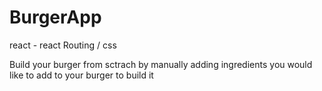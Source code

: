 # BurgerApp


react - react Routing / css 

Build your burger from sctrach by manually adding ingredients you would like to add to your burger to build it
